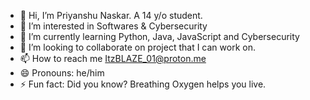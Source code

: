 - 👋 Hi, I’m Priyanshu Naskar. A 14 y/o student.
- 👀 I’m interested in Softwares & Cybersecurity
- 🌱 I’m currently learning Python, Java, JavaScript and Cybersecurity
- 💞️ I’m looking to collaborate on project that I can work on.
- 📫 How to reach me ItzBLAZE_01@proton.me
- 😄 Pronouns: he/him
- ⚡ Fun fact: Did you know? Breathing Oxygen helps you live.


<!---
Priyanshu-Naskar/Priyanshu-Naskar is a ✨ special ✨ repository because its `README.md` (this file) appears on your GitHub profile.
You can click the Preview link to take a look at your changes.
--->
